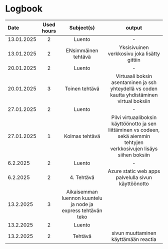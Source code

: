 # Logbook


| Date  | Used hours | Subject(s) |  output |
| :---         |     :---:      |     :---:      |     :---:      |
| 13.01.2025 | 2 | Luento  | -  |
| 13.01.2025 | 2 | ENsimmäinen tehtävä  | Yksisivuinen verkkosivu joka lisätty gittiin  |
| 20.01.2025 | 2 | Luento  | -  |
| 20.01.2025 | 3 | Toinen tehtävä  | Virtuaali boksin asentaminen ja ssh yhteydellä vs coden kautta yhdistäminen virtual boksiin  |
| 27.01.2025 | 2 | Luento  | -  |
| 27.01.2025 | 1 | Kolmas tehtävä  | Pilvi virtuaaliboksin käyttöönotto ja sen liittäminen vs codeen, sekä aiemmin tehtyjen verkkosivujen lisäys siihen boksiin  |
| 6.2.2025 | 2 | Luento  | -  |
| 6.2.2025 | 2 | 4. Tehtävä  | Azure static web apps palvelulla sivun käyttöönotto  |
| 13.2.2025 | 3 | Aikaisemman luennon kuuntelu ja node ja express tehtävän teko  |   |
| 13.2.2025 | 2 | Luento  |   |
| 13.2.2025 | 2 | Tehtävä  | sivun muuttaminen käyttämään reactia  |

